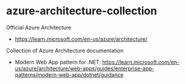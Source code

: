 # azure-architecture-collection
Official Azure Architecture
- https://learn.microsoft.com/en-us/azure/architecture/
  
Collection of Azure Architecture documentation
- Modern Web App pattern for .NET: https://learn.microsoft.com/en-us/azure/architecture/web-apps/guides/enterprise-app-patterns/modern-web-app/dotnet/guidance
